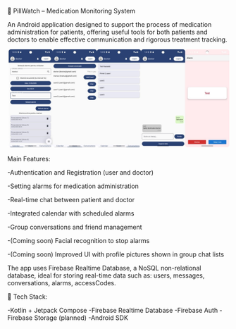 🏥 PillWatch – Medication Monitoring System

An Android application designed to support the process of medication administration for patients, offering useful tools for both patients and doctors to enable effective communication and rigorous treatment tracking.

 ![image alt](https://github.com/DobreaMariusDorian10/PillWatch/blob/e1ae1db86eae2fbba22a5c2f782d8ec8b8ffad5b/PillWatch.jpg)

Main Features:

-Authentication and Registration (user and doctor)

-Setting alarms for medication administration

-Real-time chat between patient and doctor

-Integrated calendar with scheduled alarms

-Group conversations and friend management

-(Coming soon) Facial recognition to stop alarms

-(Coming soon) Improved UI with profile pictures shown in group chat lists



The app uses Firebase Realtime Database, a NoSQL non-relational database, ideal for storing real-time data such as: users, messages, conversations, alarms, accessCodes.


🔧 Tech Stack:

-Kotlin + Jetpack Compose
-Firebase Realtime Database
-Firebase Auth
-Firebase Storage (planned)
-Android SDK
